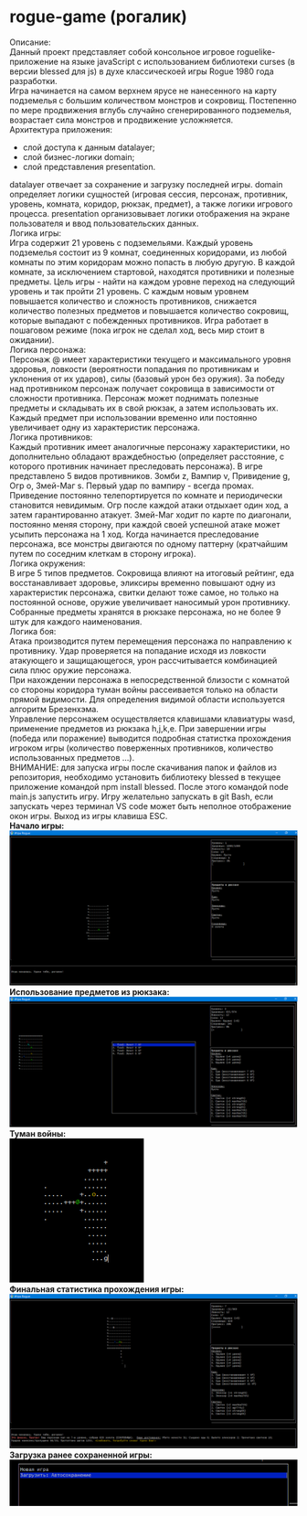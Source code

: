 # rogue-game (рогалик)
Описание:<br />
Данный проект представляет собой консольное игровое roguelike-приложение на языке javaScript с использованием библиотеки curses (в версии blessed для js) в духе классическоей игры Rogue 1980 года разработки.<br />
Игра начинается на самом верхнем ярусе не нанесенного на карту подземелья с большим количеством монстров и сокровищ. Постепенно по мере продвижения вглубь случайно сгенерированного подземелья, возрастает сила монстров и продвижение усложняется.<br />
Архитектура приложения:
  - слой доступа к данным datalayer;<br />
  - слой бизнес-логики domain;<br />
  - слой представления presentation.<br />

datalayer отвечает за сохранение и загрузку последней игры. domain определяет логики сущностей (игровая сессия, персонаж, противник, уровень, комната, коридор, рюкзак, предмет), а также логики игрового процесса. presentation организовывает логики отображения на экране пользователя и ввод пользовательских данных.<br />
Логика игры:<br />
Игра содержит 21 уровень с подземельями. Каждый уровень подземелья состоит из 9 комнат, соединенных коридорами, из любой комнаты по этим коридорам можно попасть в любую другую. В каждой комнате, за исключением стартовой, находятся противники и полезные предметы. Цель игры - найти на каждом уровне переход на следующий уровень и так пройти 21 уровень. С каждым новым уровнем повышается количество и сложность противников, снижается количество полезных предметов и повышается количество сокровищ, которые выпадают с побежденных противников. Игра работает в пошаговом режиме (пока игрок не сделал ход, весь мир стоит в ожидании).<br />
Логика персонажа:<br />
Персонаж @ имеет характеристики текущего и максимального уровня здоровья, ловкости (вероятности попадания по противникам и уклонения от их ударов), силы (базовый урон без оружия). За победу над противником персонаж получает сокровища в зависимости от сложности противника. Персонаж может поднимать полезные предметы и складывать их в свой рюкзак, а затем использовать их. Каждый предмет при использовании временно или постоянно увеличивает одну из характеристик персонажа.<br />
Логика противников:<br />
Каждый противник имеет аналогичные персонажу характеристики, но дополнительно обладают враждебностью (определяет расстояние, с которого противник начинает преследовать персонажа). В игре представлено 5 видов противников. Зомби z, Вампир v, Привидение g, Огр o, Змей-Маг s. Первый удар по вампиру - всегда промах. Приведение постоянно телепортируется по комнате и периодически становится невидимым. Огр после каждой атаки отдыхает один ход, а затем гарантированно атакует. Змей-Маг ходит по карте по диагонали, постоянно меняя сторону, при каждой своей успешной атаке может усыпить персонажа на 1 ход. Когда начинается преследование персонажа, все монстры двигаются по одному паттерну (кратчайшим путем по соседним клеткам в сторону игрока).<br />
Логика окружения:<br />
В игре 5 типов предметов. Сокровища влияют на итоговый рейтинг, еда восстанавливает здоровье, эликсиры временно повышают одну из характеристик персонажа, свитки делают тоже самое, но только на постоянной основе, оружие увеличивает наносимый урон противнику. Собранные предметы хранятся в рюкзаке персонажа, но не более 9 штук для каждого наименования.<br />
Логика боя:<br />
Атака производится путем перемещения персонажа по направлению к противнику. Удар проверяется на попадание исходя из ловкости атакующего и защищающегося, урон рассчитывается комбинацией сила плюс оружие персонажа.<br />
При нахождении персонажа в непосредственной близости с комнатой со стороны коридора туман войны рассеивается только на области прямой видимости. Для определения видимой области используется алгоритм Брезенхэма.<br />
Управление персонажем осуществляется клавишами клавиатуры wasd, применение предметов из рюкзака h,j,k,e.
При завершении игры (победа или поражение) выводится подробная статистка прохождения игроком игры (количество поверженных противников, количество использованных предметов ...).<br />
ВНИМАНИЕ: для запуска игры после скачивания папок и файлов из репозитория, необходимо установить библиотеку blessed в текущее приложение командой npm install blessed. После этого командой node main.js запустить игру. Игру желательно запускать в git Bash, если запускать через терминал VS code может быть неполное отображение окон игры. Выход из игры клавиша ESC.<br />
**Начало игры:**<br />
!['Скриншот проекта 1'](img/screenshot01.PNG)<br />
**Использование предметов из рюкзака:**<br />
!['Скриншот проекта 1'](img/screenshot02.PNG)<br />
**Туман войны:**<br />
!['Скриншот проекта 1'](img/screenshot03.PNG)<br />
**Финальная статистика прохождения игры:**<br />
!['Скриншот проекта 1'](img/screenshot04.PNG)<br />
**Загрузка ранее сохраненной игры:**<br />
!['Скриншот проекта 1'](img/screenshot05.PNG)<br />